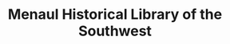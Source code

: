 ---
layout: repo
title: "Menaul Historical Library of the Southwest"
id: 23815
permalink: repos/23815/
---